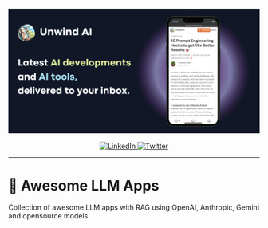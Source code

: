 <p align="center">
  <img src="docs/banner/unwind.png" width="600px" alt="Unwind AI">
</p>

<p align="center">
  <a href="https://www.linkedin.com/in/shubhamsaboo/">
    <img src="https://img.shields.io/badge/-Follow%20Shubham Saboo-blue?logo=linkedin&style=flat-square" alt="LinkedIn">
  </a>
  <a href="https://twitter.com/Saboo_Shubham_">
    <img src="https://img.shields.io/twitter/follow/Shubham Saboo" alt="Twitter">  </a>
</p>

<hr />

# 🌟 Awesome LLM Apps
Collection of awesome LLM apps with RAG using OpenAI, Anthropic, Gemini and opensource models.
